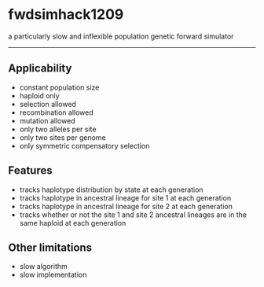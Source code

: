 fwdsimhack1209
==============

a particularly slow and inflexible population genetic forward simulator


---


Applicability
-------------

- constant population size
- haploid only
- selection allowed
- recombination allowed
- mutation allowed
- only two alleles per site
- only two sites per genome
- only symmetric compensatory selection


Features
--------

- tracks haplotype distribution by state at each generation
- tracks haplotype in ancestral lineage for site 1 at each generation
- tracks haplotype in ancestral lineage for site 2 at each generation
- tracks whether or not the site 1 and site 2 ancestral lineages
  are in the same haploid at each generation


Other limitations
-----------------

- slow algorithm
- slow implementation

